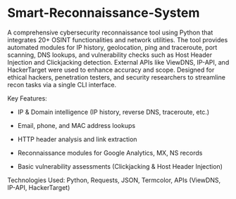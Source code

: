 # Smart-Reconnaissance-System
A comprehensive cybersecurity reconnaissance tool using Python that integrates 20+ OSINT functionalities and network utilities. The tool provides automated modules for IP history, geolocation, ping and traceroute, port scanning, DNS lookups, and vulnerability checks such as Host Header Injection and Clickjacking detection. External APIs like ViewDNS, IP-API, and HackerTarget were used to enhance accuracy and scope. Designed for ethical hackers, penetration testers, and security researchers to streamline recon tasks via a single CLI interface.

Key Features:

- IP & Domain intelligence (IP history, reverse DNS, traceroute, etc.)

- Email, phone, and MAC address lookups

- HTTP header analysis and link extraction

- Reconnaissance modules for Google Analytics, MX, NS records

- Basic vulnerability assessments (Clickjacking & Host Header Injection)

Technologies Used: Python, Requests, JSON, Termcolor, APIs (ViewDNS, IP-API, HackerTarget)
